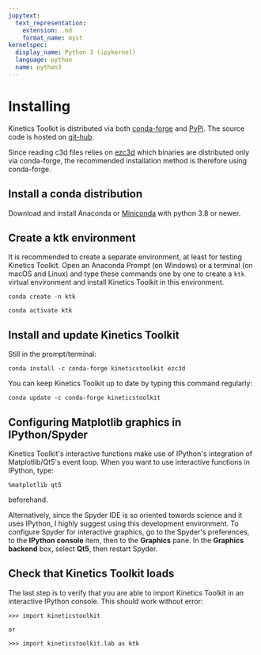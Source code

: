 ```yaml
---
jupytext:
  text_representation:
    extension: .md
    format_name: myst
kernelspec:
  display_name: Python 3 (ipykernel)
  language: python
  name: python3
---
```


Installing
==========

Kinetics Toolkit is distributed via both [conda-forge](https://anaconda.org/conda-forge/kineticstoolkit) and [PyPi](https://pypi.org/project/kineticstoolkit). The source code is hosted on [git-hub](https://github.com/felixchenier/kineticstoolkit).

Since reading c3d files relies on [ezc3d](https://github.com/pyomeca/ezc3d) which binaries are distributed only via conda-forge, the recommended installation method is therefore using conda-forge.

Install a conda distribution
----------------------------

Download and install Anaconda or [Miniconda](https://docs.conda.io/en/latest/miniconda.html) with python 3.8 or newer.

Create a ktk environment
------------------------

It is recommended to create a separate environment, at least for testing Kinetics Toolkit. Open an Anaconda Prompt (on Windows) or a terminal (on macOS and Linux) and type these commands one by one to create a `ktk` virtual environment and install Kinetics Toolkit in this environment.

    conda create -n ktk

    conda activate ktk

Install and update Kinetics Toolkit
------------------------

Still in the prompt/terminal:

    conda install -c conda-forge kineticstoolkit ezc3d
            
You can keep Kinetics Toolkit up to date by typing this command regularly:
        
    conda update -c conda-forge kineticstoolkit
        
Configuring Matplotlib graphics in IPython/Spyder
-------------------------------------------------

Kinetics Toolkit's interactive functions make use of IPython's integration of Matplotlib/Qt5's event loop. When you want to use interactive functions in IPython, type:

    %matplotlib qt5

beforehand.

Alternatively, since the Spyder IDE is so oriented towards science and it uses IPython, I highly suggest using this development environment. To configure Spyder for interactive graphics, go to the Spyder's preferences, to the **IPython console** item, then to the **Graphics** pane. In the **Graphics backend** box, select **Qt5**, then restart Spyder.

Check that Kinetics Toolkit loads
---------------------------------

The last step is to verify that you are able to import Kinetics Toolkit in an interactive IPython console. This should work without error:

    >>> import kineticstoolkit
    
    or
    
    >>> import kineticstoolkit.lab as ktk
